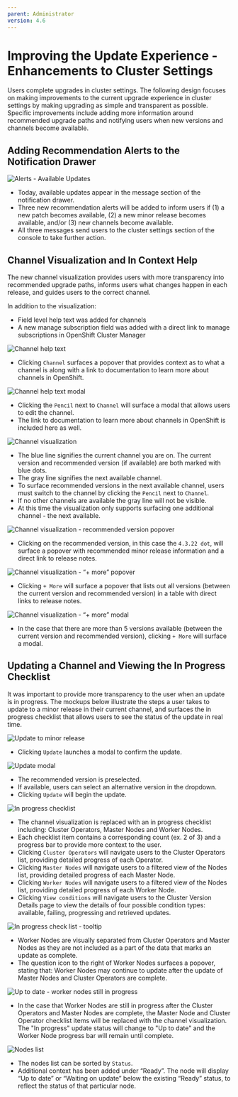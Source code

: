 ```yaml
---
parent: Administrator
version: 4.6
---
```


# Improving the Update Experience - Enhancements to Cluster Settings

Users complete upgrades in cluster settings. The following design focuses on making improvements to the current upgrade experience in cluster settings by making upgrading as simple and transparent as possible. Specific improvements include adding more information around recommended upgrade paths and notifying users when new versions and channels become available. 

## Adding Recommendation Alerts to the Notification Drawer

![Alerts - Available Updates](img/notifications-updates.png)
- Today, available updates appear in the message section of the notification drawer. 
- Three new recommendation alerts will be added to inform users if (1) a new patch becomes available, (2) a new minor release becomes available, and/or (3) new channels become available. 
- All three messages send users to the cluster settings section of the console to take further action.

## Channel Visualization and In Context Help

The new channel visualization provides users with more transparency into recommended upgrade paths, informs users what changes happen in each release, and guides users to the correct channel. 

In addition to the visualization: 
- Field level help text was added for channels
- A new manage subscription field was added with a direct link to manage subscriptions in OpenShift Cluster Manager

![Channel help text](img/channel-help.png)
- Clicking `Channel` surfaces a popover that provides context as to what a channel is along  with a link to documentation to learn more about channels in OpenShift.

![Channel help text modal](img/update-channel.png)
- Clicking the `Pencil` next to `Channel` will surface a modal that allows users to edit the channel. 
- The link to documentation to learn more about channels in OpenShift is included here as well.

![Channel visualization](img/channel-visualization.png)
- The blue line signifies the current channel you are on. The current version and recommended version (if available) are both marked with blue dots. 
- The gray line signifies the next available channel.
- To surface recommended versions in the next available channel, users must switch to the channel by clicking the `Pencil` next to `Channel`. 
- If no other channels are available the gray line will not be visible. 
- At this time the visualization only supports surfacing one additional channel - the next available.

![Channel visualization - recommended version popover](img/recommended-channel.png)
- Clicking on the recommended version, in this case the `4.3.22 dot`, will surface a popover with recommended minor release information and a direct link to release notes.

![Channel visualization - “+ more” popover](img/more-channels.png)
- Clicking `+ More` will surface a popover that lists out all versions (between the current version and recommended version) in a table with direct links to release notes. 

![Channel visualization - “+ more” modal](img/modal.png)
- In the case that there are more than 5 versions available (between the current version and recommended version), clicking `+ More` will surface a modal.

## Updating a Channel and Viewing the In Progress Checklist

It was important to provide more transparency to the user when an update is in progress. The mockups below illustrate the steps a user takes to update to a minor release in their current channel, and surfaces the in progress checklist that allows users to see the status of the update in real time.

![Update to minor release](img/update.png)
- Clicking `Update` launches a modal to confirm the update.

![Update modal](img/update-modal.png)
- The recommended version is preselected. 
- If available, users can select an alternative version in the dropdown.
- Clicking `Update` will begin the update.

![In progress checklist](img/check-list.png)
- The channel visualization is replaced with an in progress checklist including: Cluster Operators, Master Nodes and Worker Nodes. 
- Each checklist item contains a corresponding count (ex. 2 of 3) and a progress bar to provide more context to the user. 
- Clicking `Cluster Operators` will navigate users to the Cluster Operators list, providing detailed progress of each Operator.
- Clicking `Master Nodes` will navigate users to a filtered view of the Nodes list, providing detailed progress of each Master Node.
- Clicking `Worker Nodes` will navigate users to a filtered view of the Nodes list, providing detailed progress of each Worker Node.
- Clicking `View conditions` will navigate users to the Cluster Version Details page to view the details of four possible condition types: available, failing, progressing and retrieved updates.

![In progress check list - tooltip](img/check-list-tool-tip.png)
- Worker Nodes are visually separated from Cluster Operators and Master Nodes as they are not included as a part of the data that marks an update as complete.
- The question icon to the right of Worker Nodes surfaces a popover, stating that: Worker Nodes may continue to update after the update of Master Nodes and Cluster Operators are complete.

![Up to date - worker nodes still in progress](img/worker-nodes-in-progress.png)
- In the case that Worker Nodes are still in progress after the Cluster Operators and Master Nodes are complete, the Master Node and Cluster Operator checklist items will be replaced with the channel visualization. The "In progress" update status will change to "Up to date" and the Worker Node progress bar will remain until complete.

![Nodes list](img/nodes.png)
- The nodes list can be sorted by `Status`. 
- Additional context has been added under “Ready”. The node will display “Up to date” or “Waiting on update” below the existing “Ready” status, to reflect the status of that particular node. 
